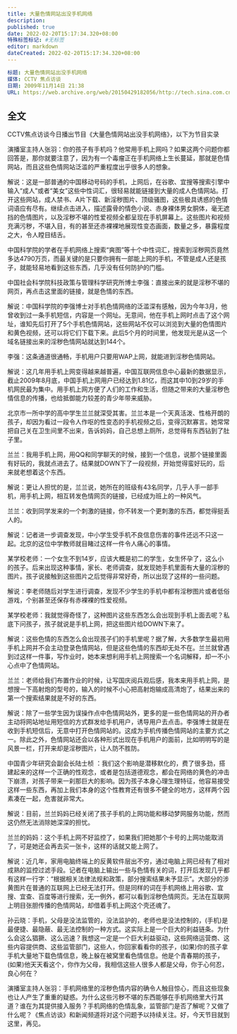 ```yaml
---
title: 大量色情网站出没手机网络
description:
published: true
date: 2022-02-20T15:17:34.320+08:00
特殊标签标记: #无标签
editor: markdown
dateCreated: 2022-02-20T15:17:34.320+08:00
---
```


```YAML
标题: 大量色情网站出没手机网络
媒体: CCTV 焦点访谈
日期: 2009年11月14日 21:38
URL: https://web.archive.org/web/20150429182056/http://tech.sina.com.cn/i/2009-11-14/21383593019.shtml
```

## 全文

CCTV焦点访谈今日播出节目《大量色情网站出没手机网络》，以下为节目实录

演播室主持人张羽：你的孩子有手机吗？他常用手机上网吗？如果这两个问题你都回答是，那你就要注意了，因为有一个毒瘤正在手机网络上生长蔓延，那就是色情网站，而且这些色情网站泛滥的严重程度出乎很多人的想象。

解说：这是一部普通的中国移动号码的手机，上网后，在谷歌、宜搜等搜索引擎中输入“成人”或者“美女”这些中性词汇，很轻易就能链接到大量的成人色情网站。打开这些网站，成人禁书、A片下载、新淫秽图片、顶级骚图，这些极具诱惑的色情词语应有尽有。继续点击进入，描述露骨的情色小说、赤身裸体男女胴体，毫无遮挡的色情图片，以及淫秽不堪的性爱视频全都呈现在手机屏幕上。这些图片和视频充满污秽，不堪入目，有的甚至还赤裸裸地展现性变态画面，数量之多，暴露程度之大，令人瞠目结舌。

中国科学院的学者在手机网络上搜索“爽图”等十个中性词汇，搜索到淫秽网页竟然多达4790万页，而最关键的是只要你拥有一部能上网的手机，不管是成人还是孩子，就能轻易地看到这些东西，几乎没有任何防护的门槛。

中国社会科学院科技政策与管理科学研究所博士李强：直接出来的就是淫秽不堪的网页，再点击这里面的链接，就是色情的东西。

解说：中国科学院的李强博士对手机色情网络的泛滥深有感触，因为今年3月，他曾收到过一条手机短信，内容是一个网址。无意间，他在手机上网时点击了这个网址，谁知先后打开了5个手机色情网站，这些网站不仅可以浏览到大量的色情图片和黄色视频，还可以将它们下载下来。此后5个月的时间里，他发现光是从这一个域名链接出来的淫秽色情网站就达到144个。

李强：这条通道很通畅，手机用户只要用WAP上网，就能进到淫秽色情网站。

解说：这几年用手机上网变得越来越普遍，中国互联网信息中心最新的数据显示，截止2009年8月底，中国手机上网用户已经达到1.81亿，而这其中10到29岁的手机网民最为集中。用手机上网方便了人们的工作和生活，但随之带来的大量淫秽色情信息的传播，也给抵御能力较差的青少年带来威胁。

北京市一所中学的高中学生兰兰就深受其害。兰兰本是一个天真活泼、性格开朗的孩子，却因为看过一段令人作呕的性变态的手机视频之后，变得沉默寡言。她常常把自己关在卫生间里不出来，告诉妈妈，自己总想上厕所，总觉得有东西钻到了肚子里。

兰兰：我用手机上网，用QQ和同学聊天的时候，接到一个信息，说那个链接里面有好玩的，我就点进去了。结果就DOWN下了一段视频，开始觉得蛮好玩的，后来就老想着这个东西。

解说：更让人担忧的是，兰兰说，她所在的班级有43名同学，几乎人手一部手机，用手机上网，相互转发色情网页的链接，已经成为班上的一种风气。

兰兰：收到同学发来的一个刺激的链接，你不转发一个更刺激的东西，都觉得挺丢人的。

解说：记者进一步调查发现，中小学生受手机不良信息伤害的事件还远不只这一起。北京的这位中学教师就目睹过这样一件令人痛心的事情。

某学校老师：一个女生不到14岁，应该大概是初二的学生，女生怀孕了，这么小的孩子。后来出现这种事情，家长、老师调查，就发现她手机里面有大量的淫秽的图片。孩子说接触到这些图片之后觉得非常好奇，所以出现了这样的一些问题。

解说：李老师随后对学生进行调查，发现不少学生的手机中都有淫秽图片或者低俗游戏，个别甚至还保存有赤裸裸的性爱视频。

某学校老师：我就觉得奇怪了，这种图片这些东西怎么会出现到手机上面去呢？私底下问孩子，孩子就说是手机上网，把这些图片给DOWN下来了。

解说：这些色情的东西怎么会出现孩子们的手机里呢？据了解，大多数学生最初用手机上网并不会主动登录色情网站，但是这些色情的东西却无处不在。兰兰就曾遇到过这样一件事，写作业时，她本来想利用手机上网搜索一个名词解释，却一不小心点中了色情网站。

兰兰：老师给我们布置作业的时候，让写国庆阅兵观后感，我本来用手机上网，是想搜一下高射炮的型号的，输入的时候不小心把高射炮输成高清炮了，结果出来的第一个搜索结果就是不好的东西。

解说：除了一些学生因为误操作点中色情网站外，更多的是一些色情网站的开办者主动将网站地址用短信的方式群发给手机用户，诱导用户去点击。李强博士就是在收到手机短信后，无意中打开色情网站的。这成为手机传播色情网站的主要方式之一。除此之外，色情网站还会以各种形式出现在手机用户的面前，比如明明写的是风景一栏，打开来却是淫秽图片，让人防不胜防。

中国青少年研究会副会长陆士桢 ：我们这个影响是潜移默化的，费了很多劲，搭建起来的这样一个正确的性观念，或者是包括道德观念，都会在网络的黄色的冲击下崩溃，对孩子带来一刹那巨大的影响。因为孩子本身心理生理特征，他容易接受这样一些东西，再加上我们本身的这个性教育还有很多不健全的地方，这样两个因素凑在一起，危害就非常大。

解说：目前，兰兰妈妈已经关闭了孩子手机的上网功能和移动梦网服务功能，然而这仍然无法消除她深深的担忧。

兰兰的妈妈：这个手机上网不好监控了，如果我们把她那个卡号的上网功能取消了，可是她还会再去买一张卡，这样的话就又能上网了。

解说：近几年，家用电脑终端上的反黄软件层出不穷，通过电脑上网已经有了相对成熟的监控过滤手段。记者在电脑上输出一些与色情有关的词，打开后发现几乎都有这样一行字：“根据相关法律法规和政策，部分搜索结果未予显示”。大部分的涉黄图片在普通的互联网上已经无法打开。但是同样的词在手机网络上用谷歌、宜搜、宜查、百度等进行搜索，无一例外，都可以看到淫秽色情网页。无法在互联网上明目张胆传播的色情网站，却借着手机上网这个壳还魂了。

孙云晓：手机，父母是没法监管的，没法监护的，老师也是没法控制的，(手机)是最便捷、最隐蔽、最无法控制的一种方式。这实际上是一个巨大的利益链条。为什么会这么猖獗、这么迅速？我想这一定是一个巨大利益驱动，这些网络运营商、这些内容提供商、这些监管部门，这些人，你回家看看你的孩子，(如果)你的孩子拿手机大量地下载色情信息，晚上躲在被窝里看色情信息。他是个青春期的孩子，(如果)他天天看这个，你作为父母，我相信这些人很多人都是父母，你于心何忍，良心何在？

演播室主持人张羽：手机网络里的淫秽色情内容的确令人触目惊心，而且这些现象也让人产生了重重的疑惑。为什么这些污秽不堪的东西能够在手机网络里大行其道？谁在为其提供接入服务？手机网络的色情乱象，监管部门是否了解呢？又做了什么呢？《焦点访谈》和新闻频道将对这个问题予以持续关注。好，今天节目就到这里，再见。
